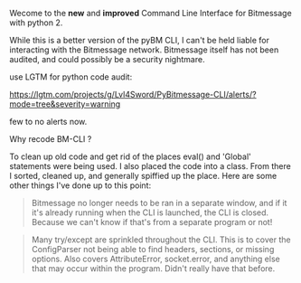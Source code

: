 Wecome to the **new** and **improved** Command Line Interface for Bitmessage with python 2.

While this is a better version of the pyBM CLI, I can't be held liable for interacting with the Bitmessage network.
Bitmessage itself has not been audited, and could possibly be a security nightmare.

use LGTM for  python code audit:

https://lgtm.com/projects/g/Lvl4Sword/PyBitmessage-CLI/alerts/?mode=tree&severity=warning

few to no alerts now.


Why recode BM-CLI ?

To clean up old code and get rid of the places eval() and 'Global' statements were being used. I also placed the code into a class. From there I sorted, cleaned up, and generally spiffied up the place. Here are some other things I've done up to this point:

> Bitmessage no longer needs to be ran in a separate window, and if it it's already running when the CLI is launched, the CLI is closed. Because we can't know if that's from a separate program or not!

> Many try/except are sprinkled throughout the CLI. This is to cover the ConfigParser not being able to find headers, sections, or missing options. Also covers AttributeError, socket.error, and anything else that may occur within the program. Didn't really have that before.
